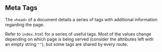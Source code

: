 ## Meta Tags

The `<head>` of a document details a series of tags with additional information regarding the page.

Refer to `index.html` for a series of useful tags. Most of the values change depending on which page is being served (consider the attributes left with an empty string `""`), but some tags are shared by every route.
